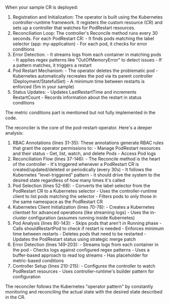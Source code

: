 When your sample CR is deployed:

  1. Registration and Initialization: The operator is built using the Kubernetes controller-runtime framework. It registers the custom resource (CR) and sets up a controller
   that watches for PodRestart resources.
  2. Reconciliation Loop: The controller's Reconcile method runs every 30 seconds. For each PodRestart CR:
    - It finds pods matching the label selector (app: my-application)
    - For each pod, it checks for error conditions
  3. Error Detection:
    - It streams logs from each container in matching pods
    - It applies regex patterns like "OutOfMemoryError" to detect issues
    - If a pattern matches, it triggers a restart
  4. Pod Restart Mechanism:
    - The operator deletes the problematic pod
    - Kubernetes automatically recreates the pod via its parent controller (Deployment/StatefulSet)
    - A minimum time between restarts is enforced (5m in your sample)
  5. Status Updates:
    - Updates LastRestartTime and increments RestartCount
    - Records information about the restart in status conditions

  The metric conditions part is mentioned but not fully implemented in the code.


The reconciler is the core of the pod-restart-operator. Here's a deeper analysis:

  1. RBAC Annotations (lines 31-35):
  These annotations generate RBAC rules that grant the operator permissions to:
    - Manage PodRestart resources and their status
    - Get, list, watch, and delete Pods
    - Access Pod logs
  2. Reconciliation Flow (lines 37-146):
    - The Reconcile method is the heart of the controller
    - It's triggered whenever a PodRestart CR is created/updated/deleted or periodically (every 30s)
    - It follows the Kubernetes "level-triggered" pattern - it should drive the system to the desired state regardless of how many times it's called
  3. Pod Selection (lines 52-68):
    - Converts the label selector from the PodRestart CR to a Kubernetes selector
    - Uses the controller-runtime client to list pods matching the selector
    - Filters pods to only those in the same namespace as the PodRestart CR
  4. Kubernetes Client Initialization (lines 70-78):
    - Creates a Kubernetes clientset for advanced operations (like streaming logs)
    - Uses the in-cluster configuration (assumes running inside Kubernetes)
  5. Pod Analysis (lines 80-143):
    - Skips pods that aren't in Running phase
    - Calls shouldRestartPod to check if restart is needed
    - Enforces minimum time between restarts
    - Deletes pods that need to be restarted
    - Updates the PodRestart status using strategic merge patch
  6. Error Detection (lines 149-203):
    - Streams logs from each container in the pod
    - Checks logs against configured regex patterns
    - Uses a buffer-based approach to read log streams
    - Has placeholder for metric-based conditions
  7. Controller Setup (lines 210-215):
    - Configures the controller to watch PodRestart resources
    - Uses controller-runtime's builder pattern for configuration

  The reconciler follows the Kubernetes "operator pattern" by constantly monitoring and reconciling the actual state with the desired state described in the CR.